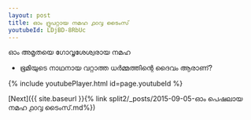 ```yaml
---
layout: post
title: ഓം ദ്രുപറ്റായ നമഹ ൧൦൮ ടൈംസ്
youtubeId: LDjBD-8RbUc
---
```

 
 
 ഓം അമൃതയെ ഗോവൃശേശ്വരായ നമഹ 
 
 -  ഭൂമിയുടെ നാഥനായ വറ്റാത്ത ധർമ്മത്തിന്റെ ദൈവം ആരാണ്? 
 
  
 
  
 
 
 
 
 
 


{% include youtubePlayer.html id=page.youtubeId %}
 
[Next]({{ site.baseurl }}{% link  split2/_posts/2015-09-05-ഓം പെഷലായ നമഹ ൧൦൮ ടൈംസ്.md%})
 
